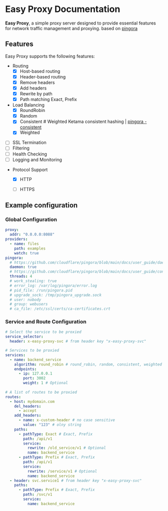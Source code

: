 # Easy Proxy Documentation

**Easy Proxy**, a simple proxy server designed to provide essential features for network traffic management and proxying.
based on [pingora](https://github.com/cloudflare/pingora)

## Features

Easy Proxy supports the following features:
- Routing
  - [x] Host-based routing
  - [x] Header-based routing
  - [x] Remove headers
  - [x] Add headers
  - [x] Rewrite by path
  - [x] Path matching Exact, Prefix
- Load Balancing
  - [x] RoundRobin
  - [x] Random
  - [x] Consistent # Weighted Ketama consistent hashing | [pingora - consistent](https://github.com/cloudflare/pingora/blob/main/pingora-load-balancing/src/selection/consistent.rs)
  - [x] Weighted
- [ ] SSL Termination
- [ ] Filtering
- [ ] Health Checking
- [ ] Logging and Monitoring
- Protocol Support
  - [x] HTTP
  - [ ] HTTPS


## Example configuration

### Global Configuration
```yaml
proxy:
  addr: "0.0.0.0:8088"
providers:
  - name: files
    path: examples
    watch: true
pingora:
  # https://github.com/cloudflare/pingora/blob/main/docs/user_guide/daemon.md
  daemon: true
  # https://github.com/cloudflare/pingora/blob/main/docs/user_guide/conf.md
  threads: 4
  # work_stealing: true
  # error_log: /var/log/pingora/error.log
  # pid_file: /run/pingora.pid
  # upgrade_sock: /tmp/pingora_upgrade.sock
  # user: nobody
  # group: webusers
  # ca_file: /etc/ssl/certs/ca-certificates.crt
```

### Service and Route Configuration
```yaml
# Select the service to be proxied
service_selector:
  header: x-easy-proxy-svc # from header key "x-easy-proxy-svc"

# Services to be proxied
services:
  - name: backend_service
    algorithm: round_robin # round_robin, random, consistent, weighted
    endpoints:
      - ip: 127.0.0.1
        port: 3002
        weight: 1 # Optional
        
# A list of routes to be proxied 
routes:
  - host: mydomain.com
    del_headers:
      - accept
    add_headers:
      - name: x-custom-header # no case sensitive
        value: "123" # olny string
    paths:
      - pathType: Exact # Exact, Prefix
        path: /api/v1
        service:
          rewrite: /old_service/v1 # Optional
          name: backend_service
      - pathType: Prefix # Exact, Prefix
        path: /api/v1
        service:
          rewrite: /service/v1 # Optional
          name: backend_service
  - header: svc.service1 # from header key "x-easy-proxy-svc"
    paths:
      - pathType: Prefix # Exact, Prefix
        path: /svc/v1
        service:
          name: backend_service
```